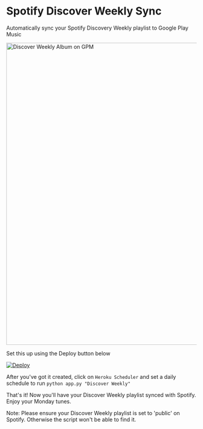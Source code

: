 # Spotify Discover Weekly Sync
Automatically sync your Spotify Discovery Weekly playlist to Google Play Music

<img src="https://dl.dropboxusercontent.com/s/i6dhb16sim6ge0d/Screenshot%202018-03-17%2010.19.05.png?dl=0" width="800" alt="Discover Weekly Album on GPM" />

Set this up using the Deploy button below

<a href="https://heroku.com/deploy">
  <img src="https://www.herokucdn.com/deploy/button.svg" target="_blank" alt="Deploy">
</a>

After you've got it created, click on `Heroku Scheduler` and set a daily schedule to run `python app.py "Discover Weekly"`

That's it! Now you'll have your Discover Weekly playlist synced with Spotify. Enjoy your Monday tunes.

Note: Please ensure your Discover Weekly playlist is set to 'public' on Spotify. Otherwise the script won't be able to find it.